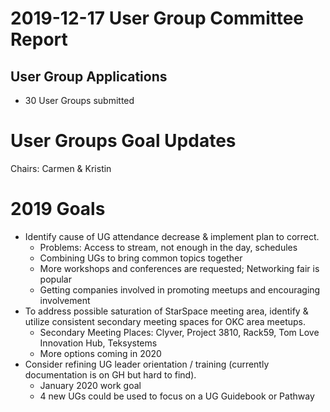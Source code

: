 # 2019-12-17 User Group Committee Report
## User Group Applications
 * 30 User Groups submitted
# User Groups Goal Updates
Chairs: Carmen & Kristin
# 2019 Goals
* Identify cause of UG attendance decrease & implement plan to correct.
  * Problems: Access to stream, not enough in the day, schedules
  * Combining UGs to bring common topics together
  * More workshops and conferences are requested; Networking fair is popular
  * Getting companies involved in promoting meetups and encouraging involvement
* To address possible saturation of StarSpace meeting area, identify & utilize consistent secondary meeting spaces for OKC area meetups.
  * Secondary Meeting Places: Clyver, Project 3810, Rack59, Tom Love Innovation Hub, Teksystems
  * More options coming in 2020
* Consider refining UG leader orientation / training (currently documentation is on GH but hard to find).
  * January 2020 work goal
  * 4 new UGs could be used to focus on a UG Guidebook or Pathway
